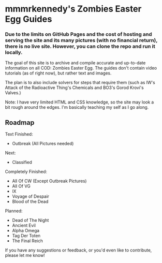 # mmmrkennedy's Zombies Easter Egg Guides

### Due to the limits on GitHub Pages and the cost of hosting and serving the site and its many pictures (with no financial return), there is no live site. However, you can clone the repo and run it locally. 

The goal of this site is to archive and compile accurate and up-to-date information on all COD: Zombies Easter Egg.
The guides don't contain video tutorials (as of right now), but rather text and images.

The plan is to also include solvers for steps that require them (such as IW's Attack of the Radioactive Thing's Chemicals and BO3's Gorod Krovi's Valves.)

Note: I have very limited HTML and CSS knowledge, so the site may look a bit rough around the edges. I'm basically teaching my self as I go along.


## Roadmap
Text Finished:
- Outbreak (All Pictures needed)

Next:
- Classified

Completely Finished:
- All Of CW (Except Outbreak Pictures)
- All Of VG
- IX
- Voyage of Despair
- Blood of the Dead

Planned:
- Dead of The Night
- Ancient Evil
- Alpha Omega
- Tag Der Toten
- The Final Reich

If you have any suggestions or feedback, or you'd even like to contribute, please let me know!

